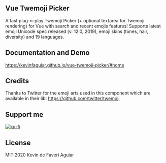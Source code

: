 ## Vue Twemoji Picker
A fast plug-n-play Twemoji Picker (+ optional textarea for Twemoji rendering) for Vue with search and recent emojis features!
Supports latest emoji Unicode spec released (v. 12.0, 2019), emoji skins (tones, hair, diversity) and 19 languages.

## Documentation and Demo
https://kevinfaguiar.github.io/vue-twemoji-picker/#home

## Credits
Thanks to Twitter for the emoji arts used in this component which are available in their lib: https://github.com/twitter/twemoji

## Support me
[![ko-fi](https://www.ko-fi.com/img/githubbutton_sm.svg)](https://ko-fi.com/E1E11BKWW)

## License
MIT 2020 Kevin de Faveri Aguiar
